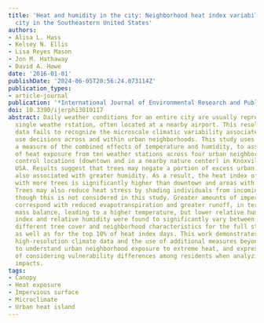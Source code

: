 ```yaml
---
title: 'Heat and humidity in the city: Neighborhood heat index variability in a mid-sized
  city in the Southeastern United States'
authors:
- Alisa L. Hass
- Kelsey N. Ellis
- Lisa Reyes Mason
- Jon M. Hathaway
- David A. Howe
date: '2016-01-01'
publishDate: '2024-06-05T20:56:24.073114Z'
publication_types:
- article-journal
publication: '*International Journal of Environmental Research and Public Health*'
doi: 10.3390/ijerph13010117
abstract: Daily weather conditions for an entire city are usually represented by a
  single weathe rstation, often located at a nearby airport. This resolution of atmospheric
  data fails to recognize the microscale climatic variability associated with land
  use decisions across and within urban neighborhoods. This study uses heat index,
  a measure of the combined effects of temperature and humidity, to assess the variability
  of heat exposure from ten weather stations across four urban neighborhoods and two
  control locations (downtown and in a nearby nature center) in Knoxville, Tennessee,
  USA. Results suggest that trees may negate a portion of excess urban heat, but are
  also associated with greater humidity. As a result, the heat index of locations
  with more trees is significantly higher than downtown and areas with fewer trees.
  Trees may also reduce heat stress by shading individuals from incoming radiation,
  though this is not considered in this study. Greater amounts of impervious surfaces
  correspond with reduced evapotranspiration and greater runoff, in terms of overall
  mass balance, leading to a higher temperature, but lower relative humidity. Heat
  index and relative humidity were found to significantly vary between locations with
  different tree cover and neighborhood characteristics for the full study time period
  as well as for the top 10% of heat index days. This work demonstrates the need for
  high-resolution climate data and the use of additional measures beyond temperature
  to understand urban neighborhood exposure to extreme heat, and expresses the importance
  of considering vulnerability differences among residents when analyzing neighborhood-scale
  impacts.
tags:
- Canopy
- Heat exposure
- Impervious surface
- Microclimate
- Urban heat island
---
```


